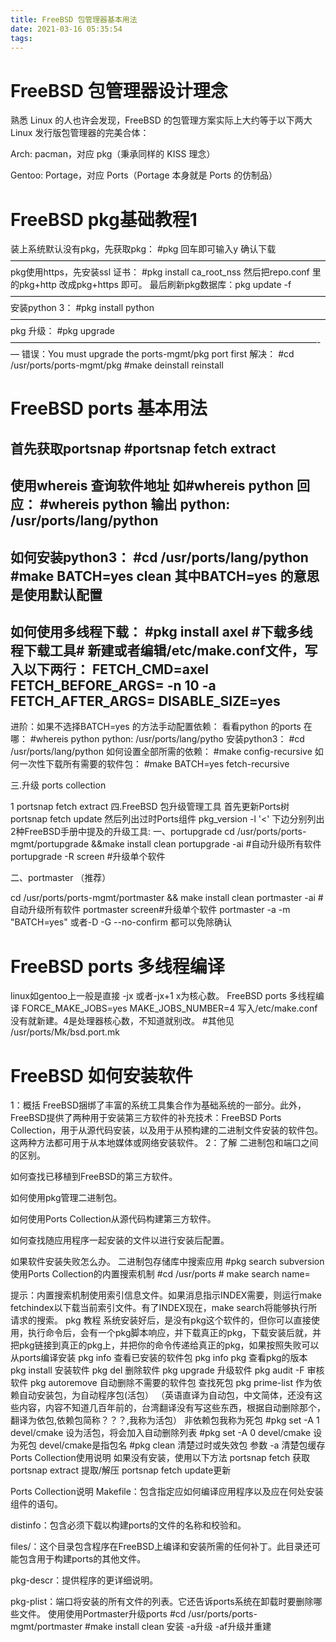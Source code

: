 ```yaml
---
title: FreeBSD 包管理器基本用法
date: 2021-03-16 05:35:54
tags:
---
```

#   FreeBSD 包管理器设计理念

熟悉 Linux 的人也许会发现，FreeBSD 的包管理方案实际上大约等于以下两大 Linux 发行版包管理器的完美合体：

Arch: pacman，对应 pkg（秉承同样的 KISS 理念）

Gentoo: Portage，对应 Ports（Portage 本身就是 Ports 的仿制品）

#   FreeBSD pkg基础教程1

装上系统默认没有pkg，先获取pkg：
#pkg 回车即可输入y 确认下载
————————————————————————————————————
pkg使用https，先安装ssl 证书：
#pkg install ca_root_nss
然后把repo.conf 里的pkg+http 改成pkg+https 即可。
最后刷新pkg数据库：pkg update -f
————————————————————————————————————
安装python 3：
#pkg install python
————————————————————————————————————
pkg 升级：
#pkg upgrade
———————————————————————————————————-—
错误：You must upgrade the ports-mgmt/pkg port first
解决：
#cd /usr/ports/ports-mgmt/pkg
#make deinstall reinstall

#   FreeBSD ports 基本用法

首先获取portsnap
#portsnap fetch extract
---------------------------------------
使用whereis 查询软件地址
如#whereis python 回应：
#whereis python
输出 
python: /usr/ports/lang/python
--------------------------------------------
如何安装python3：
#cd /usr/ports/lang/python
#make BATCH=yes clean
其中BATCH=yes 的意思是使用默认配置
----------------------------------------------------
如何使用多线程下载：
#pkg install axel #下载多线程下载工具#
新建或者编辑/etc/make.conf文件，写入以下两行：
FETCH_CMD=axel
FETCH_BEFORE_ARGS= -n 10 -a
FETCH_AFTER_ARGS=
DISABLE_SIZE=yes
------------------------------------------------
进阶：如果不选择BATCH=yes 的方法手动配置依赖：
看看python 的ports 在哪：
#whereis python
python: /usr/ports/lang/pytho
安装python3：
#cd /usr/ports/lang/python
如何设置全部所需的依赖：
#make config-recursive
如何一次性下载所有需要的软件包：
#make BATCH=yes fetch-recursive

三.升级 ports collection

1 portsnap fetch extract
四.FreeBSD 包升级管理工具
首先更新Ports树
portsnap fetch update
然后列出过时Ports组件
pkg_version -l '<'
下边分别列出2种FreeBSD手册中提及的升级工具:
一、portupgrade
cd /usr/ports/ports-mgmt/portupgrade &&make install clean
portupgrade -ai #自动升级所有软件
portupgrade -R screen #升级单个软件

二、portmaster （推荐）

cd /usr/ports/ports-mgmt/portmaster && make install clean
portmaster -ai #自动升级所有软件
portmaster screen#升级单个软件
portmaster -a -m "BATCH=yes" 或者-D -G --no-confirm 都可以免除确认

#    FreeBSD ports 多线程编译

linux如gentoo上一般是直接 -jx 或者-jx+1 x为核心数。
FreeBSD ports 多线程编译
FORCE_MAKE_JOBS=yes
MAKE_JOBS_NUMBER=4
写入/etc/make.conf
没有就新建。4是处理器核心数，不知道就别改。 
#其他见 /usr/ports/Mk/bsd.port.mk

#   FreeBSD 如何安装软件

1：概括
FreeBSD捆绑了丰富的系统工具集合作为基础系统的一部分。此外，FreeBSD提供了两种用于安装第三方软件的补充技术：FreeBSD Ports Collection，用于从源代码安装，以及用于从预构建的二进制文件安装的软件包。这两种方法都可用于从本地媒体或网络安装软件。
2：了解
二进制包和端口之间的区别。

如何查找已移植到FreeBSD的第三方软件。

如何使用pkg管理二进制包。

如何使用Ports Collection从源代码构建第三方软件。

如何查找随应用程序一起安装的文件以进行安装后配置。

如果软件安装失败怎么办。
二进制包存储库中搜索应用
#pkg search subversion
使用Ports Collection的内置搜索机制
#cd /usr/ports # make search name=

提示：内置搜索机制使用索引信息文件。如果消息指示INDEX需要，则运行make fetchindex以下载当前索引文件。有了INDEX现在，make search将能够执行所请求的搜索。
pkg 教程
系统安装好后，是没有pkg这个软件的，但你可以直接使用，执行命令后，会有一个pkg脚本响应，并下载真正的pkg，下载安装后就，并把pkg链接到真正的pkg上，并把你的命令传递给真正的pkg，如果按照失败可以从ports编译安装
pkg info 查看已安装的软件包
pkg info pkg 查看pkg的版本
pkg install 安装软件
pkg del 删除软件
pkg upgrade 升级软件
pkg audit -F 审核软件
pkg autoremove 自动删除不需要的软件包
查找死包 pkg prime-list
作为依赖自动安装包，为自动程序包(活包）
（英语直译为自动包，中文简体，还没有这些内容，内容不知道几百年前的，台湾翻译没有写这些东西，根据自动删除那个，翻译为依包,依赖包简称？？？,我称为活包）
非依赖包我称为死包
#pkg set -A 1 devel/cmake
设为活包，将会加入自动删除列表
#pkg set -A 0 devel/cmake
设为死包 devel/cmake是指包名
#pkg clean 清楚过时或失效包
参数 -a 清楚包缓存
Ports Collection使用说明
如果没有安装，使用以下方法
portsnap fetch 获取
portsnap extract 提取/解压
portsnap fetch update更新

Ports Collection说明
Makefile：包含指定应如何编译应用程序以及应在何处安装组件的语句。

distinfo：包含必须下载以构建ports的文件的名称和校验和。

files/：这个目录包含程序在FreeBSD上编译和安装所需的任何补丁。此目录还可能包含用于构建ports的其他文件。

pkg-descr：提供程序的更详细说明。

pkg-plist：端口将安装的所有文件的列表。它还告诉ports系统在卸载时要删除哪些文件。
使用使用Portmaster升级ports
#cd /usr/ports/ports-mgmt/portmaster
#make install clean 安装
-a升级 -af升级并重建
